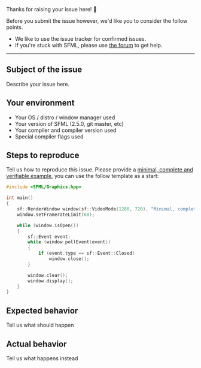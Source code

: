 Thanks for raising your issue here! 🙂

Before you submit the issue however, we'd like you to consider the follow points.

* We like to use the issue tracker for confirmed issues.
* If you're stuck with SFML, please use [the forum](https://en.sfml-dev.org/forums/index.php#c3) to get help.

----

## Subject of the issue

Describe your issue here.

## Your environment

* Your OS / distro / window manager used
* Your version of SFML (2.5.0, git master, etc)
* Your compiler and compiler version used
* Special compiler flags used

## Steps to reproduce

Tell us how to reproduce this issue. Please provide a [minimal, complete and verifiable example](https://stackoverflow.com/help/mcve), you can use the follow template as a start:

```cpp
#include <SFML/Graphics.hpp>

int main()
{
    sf::RenderWindow window(sf::VideoMode(1280, 720), "Minimal, complete and verifiable example");
    window.setFramerateLimit(60);

    while (window.isOpen())
    {
        sf::Event event;
        while (window.pollEvent(event))
        {
            if (event.type == sf::Event::Closed)
                window.close();
        }

        window.clear();
        window.display();
    }
}
```

## Expected behavior

Tell us what should happen

## Actual behavior

Tell us what happens instead
